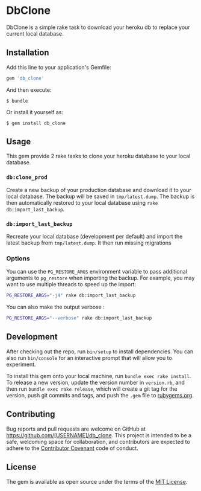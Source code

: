 # DbClone

DbClone is a simple rake task to download your heroku db to replace your current local database.

## Installation

Add this line to your application's Gemfile:

```ruby
gem 'db_clone'
```

And then execute:

    $ bundle

Or install it yourself as:

    $ gem install db_clone

## Usage

This gem provide 2 rake tasks to clone your heroku database to your local database.

### `db:clone_prod`

Create a new backup of your production database and download it to your local database.
The backup will be saved in `tmp/latest.dump`.
The backup is then automatically restored to your local database using `rake db:import_last_backup`.

### `db:import_last_backup`
Recreate your local database (development per default) and import the latest backup from `tmp/latest.dump`.
It then run missing migrations

### Options

You can use the `PG_RESTORE_ARGS` environment variable to pass additional arguments to `pg_restore` when importing the backup.
For example, you may want to use multiple threads to speed up the import:

```bash
PG_RESTORE_ARGS="-j4" rake db:import_last_backup
```

You can also make the output verbose :
```bash
PG_RESTORE_ARGS="--verbose" rake db:import_last_backup
```


## Development

After checking out the repo, run `bin/setup` to install dependencies. You can also run `bin/console` for an interactive prompt that will allow you to experiment.

To install this gem onto your local machine, run `bundle exec rake install`. To release a new version, update the version number in `version.rb`, and then run `bundle exec rake release`, which will create a git tag for the version, push git commits and tags, and push the `.gem` file to [rubygems.org](https://rubygems.org).

## Contributing

Bug reports and pull requests are welcome on GitHub at https://github.com/[USERNAME]/db_clone. This project is intended to be a safe, welcoming space for collaboration, and contributors are expected to adhere to the [Contributor Covenant](http://contributor-covenant.org) code of conduct.


## License

The gem is available as open source under the terms of the [MIT License](http://opensource.org/licenses/MIT).


